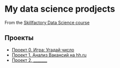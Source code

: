 # My data science prodjects
From the [Skillfactory Data Science course](https://skillfactory.ru/data-scientist-pro)

## Проекты

* [Проект 0. Игра: Угадай число](https://github.com/Shvedov58/Homework/blob/main/game.py)
* [Проект 1. Анализ Вакансий на hh.ru](https://github.com/Shvedov58/Homework/blob/master/prodject_1/Project%201.ipynb)
* [Проект 2. _______](____)